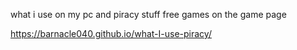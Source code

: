 what i use on my pc and piracy stuff free games on the game page


https://barnacle040.github.io/what-I-use-piracy/

